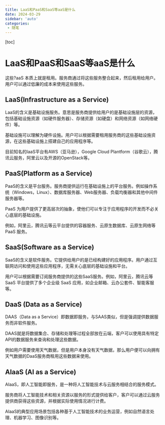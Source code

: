 ```yaml
---
title: LaaS和PaaS和SaaS等aaS是什么
date: 2024-03-29
sidebar: 'auto'
categories: 
 - 随笔
---
```


[toc]

# LaaS和PaaS和SaaS等aaS是什么

这些?aaS 本质上就是租用。服务商通过将这些服务整合起来，然后租用给用户。用户可以通过低廉的成本来使用这些服务。


## LaaS(Infrastructure as a Service)

LaaS的含义是基础设施服务。意思是服务商提供给用户的是基础设施层的资源，包括基础设施资源（如硬件服务器）、存储资源（如硬盘）和网络资源（如网络硬件）等。

基础设施可以理解为硬件设施。用户可以根据需要租用服务商的这些基础设施资源，在这些基础设施上搭建自己的应用程序等。

目前知名的IaaS平台有AWS（亚马逊），Google Cloud Plantform（谷歌云），腾讯云服务，阿里云以及开源的OpenStack等。

## PaaS(Platform as a Service)

PaaS的含义是平台服务。服务商提供运行在基础设施上的平台服务。例如操作系统（Windows，Linux）、数据库服务器、Web服务器、负载均衡器和其他中间件服务器等。

PaaS 为用户提供了更高层次的抽象，使他们可以专注于应用程序的开发而不必关心底层的基础设施。

例如，阿里云，腾讯云等云平台提供的容器服务、云原生数据库、云原生网络等 PaaS 服务。


## SaaS(Software as a Service)

SaaS的含义是软件服务。它提供给用户的是已经构建好的应用程序。用户通过互联网访问和使用这些应用程序，无需关心底层的基础设施和平台。

用户可以根据需要订阅服务商提供的这些SaaS服务。例如，阿里云，腾讯云等 SaaS 平台提供了多个企业级 SaaS 应用，如企业邮箱、云办公套件、智能客服等。

## DaaS (Data as a Service)

DAAS（Data as a Service）即数据即服务，与SAAS类似，但是强调提供数据服务而非软件服务。

DAAS就是将数据集合、存储和处理等过程全部放在云端，客户可以使用具有特定API的数据服务来查询和处理这些数据。

例如用户需要使用天气数据，但是用户本身没有天气数据，那么用户便可以向拥有天气数据的DaaS服务商租用这些数据来使用。

## AIaaS (AI as a Service)

AIaaS，即人工智能即服务，是一种将人工智能技术与云服务相结合的服务模式。

服务商将人工智能技术和相关资源以服务的形式提供给客户，客户可以通过云服务提供商获得这些资源，并根据实际使用情况进行计费。

AIaaS的典型应用场景包括各种基于人工智能技术的业务运营，例如自然语言处理、机器学习、图像识别等。

